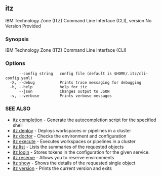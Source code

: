 ## itz

IBM Technology Zone (ITZ) Command Line Interface (CLI), version No Version Provided

### Synopsis

IBM Technology Zone (ITZ) Command Line Interface (CLI)

### Options

```
      --config string   config file (default is $HOME/.itz/cli-config.yaml)
  -X, --debug           Prints trace messaging for debugging
  -h, --help            help for itz
      --json            Changes output to JSON
  -v, --verbose         Prints verbose messages
```

### SEE ALSO

* [itz completion](itz_completion.md)	 - Generate the autocompletion script for the specified shell
* [itz deploy](itz_deploy.md)	 - Deploys workspaces or pipelines in a cluster
* [itz doctor](itz_doctor.md)	 - Checks the environment and configuration
* [itz execute](itz_execute.md)	 - Executes workspaces or pipelines in a cluster
* [itz list](itz_list.md)	 - Lists the summaries of the requested objects
* [itz login](itz_login.md)	 - Stores tokens in the configuration for the given service.
* [itz reserve](itz_reserve.md)	 - Allows you to reserve environments
* [itz show](itz_show.md)	 - Shows the details of the requested single object
* [itz version](itz_version.md)	 - Prints the current version and exits


